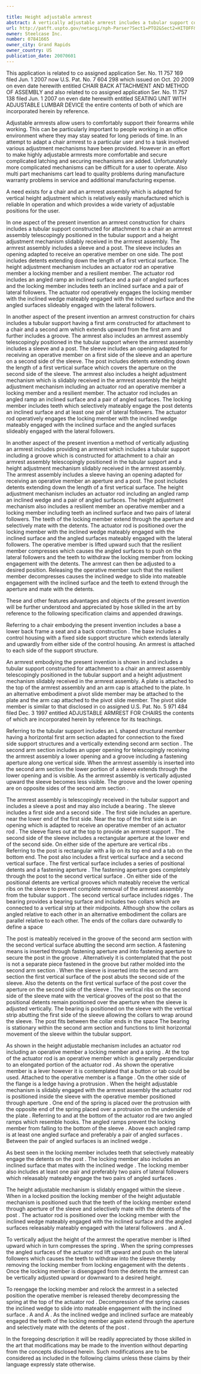 ```yaml
---

title: Height adjustable armrest
abstract: A vertically adjustable armrest includes a tubular support constructed for attachment to a chair, an armrest assembly telescopingly positioned in the tubular support, the armrest assembly including a sleeve and a post, the sleeve including an opening adapted to receive an operative member on one side, and the post including positional detents extending down the length of a first vertical surface. The height adjustment mechanism is slidably received in the armrest assembly and includes an actuator rod having an angled ramp, an inclined surface, and a pair of angled surfaces, a locking member having teeth which are biased to selectively mate with the post detents, an inclined surface, and at least one pair of lateral followers. The actuator rod operatively engages the locking member with the inclined wedge mateably engaged with the inclined surface and the angled surfaces slideably engaged with the lateral followers.
url: http://patft.uspto.gov/netacgi/nph-Parser?Sect1=PTO2&Sect2=HITOFF&p=1&u=%2Fnetahtml%2FPTO%2Fsearch-adv.htm&r=1&f=G&l=50&d=PALL&S1=07841665&OS=07841665&RS=07841665
owner: Steelcase Inc.
number: 07841665
owner_city: Grand Rapids
owner_country: US
publication_date: 20070601
---
```

This application is related to co assigned application Ser. No. 11 757 169 filed Jun. 1 2007 now U.S. Pat. No. 7 604 298 which issued on Oct. 20 2009 on even date herewith entitled CHAIR BACK ATTACHMENT AND METHOD OF ASSEMBLY and also related to co assigned application Ser. No. 11 757 138 filed Jun. 1 2007 on even date herewith entitled SEATING UNIT WITH ADJUSTABLE LUMBAR DEVICE the entire contents of both of which are incorporated herein by reference.

Adjustable armrests allow users to comfortably support their forearms while working. This can be particularly important to people working in an office environment where they may stay seated for long periods of time. In an attempt to adapt a chair armrest to a particular user and to a task involved various adjustment mechanisms have been provided. However in an effort to make highly adjustable armrests more comfortable and secure complicated latching and securing mechanisms are added. Unfortunately more complicated mechanisms can be difficult for a user to operate. Also multi part mechanisms cart lead to quality problems during manufacture warranty problems in service and additional manufacturing expense.

A need exists for a chair and an armrest assembly which is adapted for vertical height adjustment which is relatively easily manufactured which is reliable In operation and which provides a wide variety of adjustable positions for the user.

In one aspect of the present invention an armrest construction for chairs includes a tubular support constructed for attachment to a chair an armrest assembly telescopingly positioned in the tubular support and a height adjustment mechanism slidably received in the armrest assembly. The armrest assembly includes a sleeve and a post. The sleeve includes an opening adapted to receive an operative member on one side. The post includes detents extending down the length of a first vertical surface. The height adjustment mechanism includes an actuator rod an operative member a locking member and a resilient member. The actuator rod includes an angled ramp an inclined surface and a pair of angled surfaces and the locking member includes teeth an inclined surface and a pair of lateral followers. The actuator rod operatively engages the locking member with the inclined wedge mateably engaged with the inclined surface and the angled surfaces slideably engaged with the lateral followers.

In another aspect of the present invention an armrest construction for chairs includes a tubular support having a first arm constructed for attachment to a chair and a second arm which extends upward from the first arm and further includes a groove. The armrest also includes an armrest assembly telescopingly positioned in the tubular support where the armrest assembly includes a sleeve and a post. The sleeve includes an opening adapted for receiving an operative member on a first side of the sleeve and an aperture on a second side of the sleeve. The post includes detents extending down the length of a first vertical surface which covers the aperture on the second side of the sleeve. The armrest also includes a height adjustment mechanism which is slidably received in the armrest assembly the height adjustment mechanism including an actuator rod an operative member a locking member and a resilient member. The actuator rod includes an angled ramp an inclined surface and a pair of angled surfaces. The locking member includes teeth which selectively mateably engage the post detents an inclined surface and at least one pair of lateral followers. The actuator rod operatively engages the locking member with the inclined wedge mateably engaged with the inclined surface and the angled surfaces slideably engaged with the lateral followers.

In another aspect of the present invention a method of vertically adjusting an armrest includes providing an armrest which includes a tubular support including a groove which is constructed for attachment to a chair an armrest assembly telescopingly positioned in the tubular support and a height adjustment mechanism slidably received in the armrest assembly. The armrest assembly includes a sleeve having an opening adapted for receiving an operative member an aperture and a post. The post includes detents extending down the length of a first vertical surface. The height adjustment mechanism includes an actuator rod including an angled ramp an inclined wedge and a pair of angled surfaces. The height adjustment mechanism also includes a resilient member an operative member and a locking member including teeth an inclined surface and two pairs of lateral followers. The teeth of the locking member extend through the aperture and selectively mate with the detents. The actuator rod is positioned over the locking member with the inclined wedge mateably engaged with the inclined surface and the angled surfaces mateably engaged with the lateral followers. The operative member is lifted upward such that the resilient member compresses which causes the angled surfaces to push on the lateral followers and the teeth to withdraw the locking member from locking engagement with the detents. The armrest can then be adjusted to a desired position. Releasing the operative member such that the resilient member decompresses causes the inclined wedge to slide into mateable engagement with the inclined surface and the teeth to extend through the aperture and mate with the detents.

These and other features advantages and objects of the present invention will be further understood and appreciated by hose skilled in the art by reference to the following specification claims and appended drawings.

Referring to a chair embodying the present invention includes a base a lower back frame a seat and a back construction . The base includes a control housing with a fixed side support structure which extends laterally and upwardly from either side of the control housing. An armrest is attached to each side of the support structure.

An armrest embodying the present invention is shown in and includes a tubular support constructed for attachment to a chair an armrest assembly telescopingly positioned in the tubular support and a height adjustment mechanism slidably received in the armrest assembly. A plate is attached to the top of the armrest assembly and an arm cap is attached to the plate. In an alternative embodiment a pivot slide member may be attached to the plate and the arm cap attached to the pivot slide member. The pivot slide member is similar to that disclosed in co assigned U.S. Pat. No. 5 971 484 filed Dec. 3 1997 entitled ADJUSTABLE ARMREST FOR CHAIRS the contents of which are incorporated herein by reference for its teachings.

Referring to the tubular support includes an L shaped structural member having a horizontal first arm section adapted for connection to the fixed side support structures and a vertically extending second arm section . The second arm section includes an upper opening for telescopingly receiving the armrest assembly a lower opening and a groove including a fastening aperture along one vertical side. When the armrest assembly is inserted into the second arm section the lower portion of a sleeve extends through the lower opening and is visible. As the armrest assembly is vertically adjusted upward the sleeve becomes less visible. The groove and the lower opening are on opposite sides of the second arm section .

The armrest assembly is telescopingly received in the tubular support and includes a sleeve a post and may also include a bearing . The sleeve includes a first side and a second side . The first side includes an aperture. near the lower end of the first side. Near the top of the first side is an opening which is adapted to receive an operative member of an actuator rod . The sleeve flares out at the top to provide an armrest support . The second side of the sleeve includes a rectangular aperture at the lower end of the second side. On either side of the aperture are vertical ribs . Referring to the post is rectangular with a lip on its top end and a tab on the bottom end. The post also includes a first vertical surface and a second vertical surface . The first vertical surface includes a series of positional detents and a fastening aperture . The fastening aperture goes completely through the post to the second vertical surface . On either side of the positional detents are vertical grooves which mateably receive the vertical ribs on the sleeve to prevent complete removal of the armrest assembly from the tubular support . The second vertical surface includes ridges . The bearing provides a bearing surface and includes two collars which are connected to a vertical strip at their midpoints. Although show the collars as angled relative to each other in an alternative embodiment the collars are parallel relative to each other. The ends of the collars dare outwardly to define a space

The post is mateably received in the groove of the second arm section with the second vertical surface abutting the second arm section. A fastening means is inserted through fastening aperture and into fastening aperture to secure the post in the groove . Alternatively it is contemplated that the post is not a separate piece fastened in the groove but rather molded into the second arm section . When the sleeve is inserted into the second arm section the first vertical surface of the post abuts the second side of the sleeve. Also the detents on the first vertical surface of the post cover the aperture on the second side of the sleeve . The vertical ribs on the second side of the sleeve mate with the vertical grooves of the post so that the positional detents remain positioned over the aperture when the sleeve is adjusted vertically. The bearing is positioned on the sleeve with the vertical strip abutting the first side of the sleeve allowing the collars to wrap around the sleeve. The post fits between the collar ends in the space The bearing is stationary within the second arm section and functions to limit horizontal movement of the sleeve within the tubular support.

As shown in the height adjustable mechanism includes an actuator rod including an operative member a locking member and a spring . At the top of the actuator rod is an operative member which is generally perpendicular to an elongated portion of the actuator rod . As shown the operative member is a lever however it is contemplated that a button or tab could be used. Attached to the operative member is a flange . On the other side of the flange is a ledge having a protrusion . When the height adjustable mechanism is slidably engaged with the armrest assembly the actuator rod is positioned inside the sleeve with the operative member positioned through aperture . One end of the spring is placed over the protrusion with the opposite end of the spring placed over a protrusion on the underside of the plate . Referring to and at the bottom of the actuator rod are two angled ramps which resemble hooks. The angled ramps prevent the locking member from falling to the bottom of the sleeve . Above each angled ramp is at least one angled surface and preferably a pair of angled surfaces . Between the pair of angled surfaces is an inclined wedge .

As best seen in the locking member includes teeth that selectively mateably engage the detents on the post . The locking member also includes an inclined surface that mates with the inclined wedge . The locking member also includes at least one pair and preferably two pairs of lateral followers which releasably mateably engage the two pairs of angled surfaces .

The height adjustable mechanism is slidably engaged within the sleeve . When in a locked position the locking member of the height adjustable mechanism is positioned such that the teeth of the locking member extend through aperture of the sleeve and selectively mate with the detents of the post . The actuator rod is positioned over the locking member with the inclined wedge mateably engaged with the inclined surface and the angled surfaces releasably mateably engaged with the lateral followers . and A .

To vertically adjust the height of the armrest the operative member is lifted upward which in turn compresses the spring . When the spring compresses the angled surfaces of the actuator rod lift upward and push on the lateral followers which causes the teeth to withdraw into the sleeve thereby removing the locking member from locking engagement with the detents . Once the locking member is disengaged from the detents the armrest can be vertically adjusted upward or downward to a desired height.

To reengage the locking member and relock the armrest in a selected position the operative member is released thereby decompressing the spring at the top of the actuator rod . Decompression of the spring causes the inclined wedge to slide into mateable engagement with the inclined surface . A and A . As the inclined wedge and inclined surface are mateably engaged the teeth of the locking member again extend through the aperture and selectively mate with the detents of the post .

In the foregoing description it will be readily appreciated by those skilled in the art that modifications may be made to the invention without departing from the concepts disclosed herein. Such modifications are to be considered as included in the following claims unless these claims by their language expressly state otherwise.

